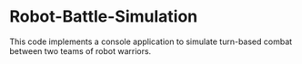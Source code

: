# Robot-Battle-Simulation
This code  implements a console application to simulate turn-based combat between two teams of robot warriors.
